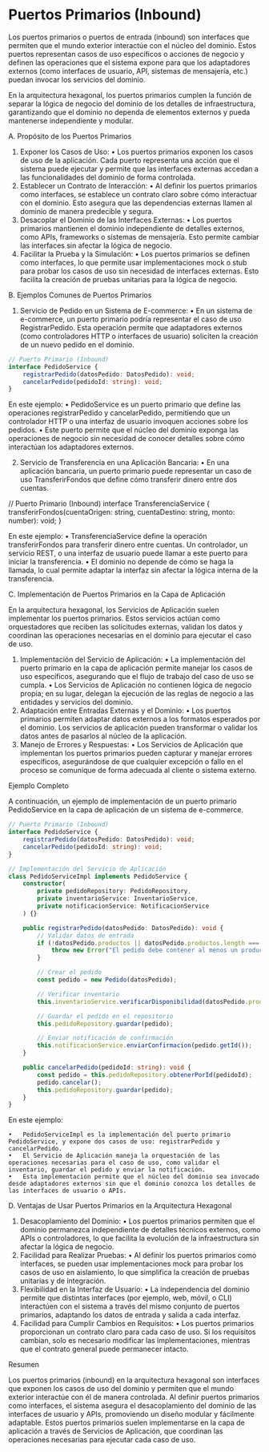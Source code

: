 # Puertos Primarios (Inbound)

Los puertos primarios o puertos de entrada (inbound) son interfaces que permiten que el mundo exterior interactúe con el núcleo del dominio. Estos puertos representan casos de uso específicos o acciones de negocio y definen las operaciones que el sistema expone para que los adaptadores externos (como interfaces de usuario, API, sistemas de mensajería, etc.) puedan invocar los servicios del dominio.

En la arquitectura hexagonal, los puertos primarios cumplen la función de separar la lógica de negocio del dominio de los detalles de infraestructura, garantizando que el dominio no dependa de elementos externos y pueda mantenerse independiente y modular.

A. Propósito de los Puertos Primarios

1.	Exponer los Casos de Uso:
	•	Los puertos primarios exponen los casos de uso de la aplicación. Cada puerto representa una acción que el sistema puede ejecutar y permite que las interfaces externas accedan a las funcionalidades del dominio de forma controlada.
2.	Establecer un Contrato de Interacción:
	•	Al definir los puertos primarios como interfaces, se establece un contrato claro sobre cómo interactuar con el dominio. Esto asegura que las dependencias externas llamen al dominio de manera predecible y segura.
3.	Desacoplar el Dominio de las Interfaces Externas:
	•	Los puertos primarios mantienen el dominio independiente de detalles externos, como APIs, frameworks o sistemas de mensajería. Esto permite cambiar las interfaces sin afectar la lógica de negocio.
4.	Facilitar la Prueba y la Simulación:
	•	Los puertos primarios se definen como interfaces, lo que permite usar implementaciones mock o stub para probar los casos de uso sin necesidad de interfaces externas. Esto facilita la creación de pruebas unitarias para la lógica de negocio.

B. Ejemplos Comunes de Puertos Primarios

1.	Servicio de Pedido en un Sistema de E-commerce:
	•	En un sistema de e-commerce, un puerto primario podría representar el caso de uso RegistrarPedido. Esta operación permite que adaptadores externos (como controladores HTTP o interfaces de usuario) soliciten la creación de un nuevo pedido en el dominio.

```typescript
// Puerto Primario (Inbound)
interface PedidoService {
    registrarPedido(datosPedido: DatosPedido): void;
    cancelarPedido(pedidoId: string): void;
}
```

En este ejemplo:
	•	PedidoService es un puerto primario que define las operaciones registrarPedido y cancelarPedido, permitiendo que un controlador HTTP o una interfaz de usuario invoquen acciones sobre los pedidos.
	•	Este puerto permite que el núcleo del dominio exponga las operaciones de negocio sin necesidad de conocer detalles sobre cómo interactúan los adaptadores externos.

2.	Servicio de Transferencia en una Aplicación Bancaria:
	•	En una aplicación bancaria, un puerto primario puede representar un caso de uso TransferirFondos que define cómo transferir dinero entre dos cuentas.

// Puerto Primario (Inbound)
interface TransferenciaService {
    transferirFondos(cuentaOrigen: string, cuentaDestino: string, monto: number): void;
}

En este ejemplo:
	•	TransferenciaService define la operación transferirFondos para transferir dinero entre cuentas. Un controlador, un servicio REST, o una interfaz de usuario puede llamar a este puerto para iniciar la transferencia.
	•	El dominio no depende de cómo se haga la llamada, lo cual permite adaptar la interfaz sin afectar la lógica interna de la transferencia.

C. Implementación de Puertos Primarios en la Capa de Aplicación

En la arquitectura hexagonal, los Servicios de Aplicación suelen implementar los puertos primarios. Estos servicios actúan como orquestadores que reciben las solicitudes externas, validan los datos y coordinan las operaciones necesarias en el dominio para ejecutar el caso de uso.

1.	Implementación del Servicio de Aplicación:
	•	La implementación del puerto primario en la capa de aplicación permite manejar los casos de uso específicos, asegurando que el flujo de trabajo del caso de uso se cumpla.
	•	Los Servicios de Aplicación no contienen lógica de negocio propia; en su lugar, delegan la ejecución de las reglas de negocio a las entidades y servicios del dominio.
2.	Adaptación entre Entradas Externas y el Dominio:
	•	Los puertos primarios permiten adaptar datos externos a los formatos esperados por el dominio. Los servicios de aplicación pueden transformar o validar los datos antes de pasarlos al núcleo de la aplicación.
3.	Manejo de Errores y Respuestas:
	•	Los Servicios de Aplicación que implementan los puertos primarios pueden capturar y manejar errores específicos, asegurándose de que cualquier excepción o fallo en el proceso se comunique de forma adecuada al cliente o sistema externo.

Ejemplo Completo

A continuación, un ejemplo de implementación de un puerto primario PedidoService en la capa de aplicación de un sistema de e-commerce.

```typescript
// Puerto Primario (Inbound)
interface PedidoService {
    registrarPedido(datosPedido: DatosPedido): void;
    cancelarPedido(pedidoId: string): void;
}

// Implementación del Servicio de Aplicación
class PedidoServiceImpl implements PedidoService {
    constructor(
        private pedidoRepository: PedidoRepository,
        private inventarioService: InventarioService,
        private notificacionService: NotificacionService
    ) {}

    public registrarPedido(datosPedido: DatosPedido): void {
        // Validar datos de entrada
        if (!datosPedido.productos || datosPedido.productos.length === 0) {
            throw new Error("El pedido debe contener al menos un producto");
        }

        // Crear el pedido
        const pedido = new Pedido(datosPedido);

        // Verificar inventario
        this.inventarioService.verificarDisponibilidad(datosPedido.productos);

        // Guardar el pedido en el repositorio
        this.pedidoRepository.guardar(pedido);

        // Enviar notificación de confirmación
        this.notificacionService.enviarConfirmacion(pedido.getId());
    }

    public cancelarPedido(pedidoId: string): void {
        const pedido = this.pedidoRepository.obtenerPorId(pedidoId);
        pedido.cancelar();
        this.pedidoRepository.guardar(pedido);
    }
}
```

En este ejemplo:

	•	PedidoServiceImpl es la implementación del puerto primario PedidoService, y expone dos casos de uso: registrarPedido y cancelarPedido.
	•	El Servicio de Aplicación maneja la orquestación de las operaciones necesarias para el caso de uso, como validar el inventario, guardar el pedido y enviar la notificación.
	•	Esta implementación permite que el núcleo del dominio sea invocado desde adaptadores externos sin que el dominio conozca los detalles de las interfaces de usuario o APIs.

D. Ventajas de Usar Puertos Primarios en la Arquitectura Hexagonal

1.	Desacoplamiento del Dominio:
	•	Los puertos primarios permiten que el dominio permanezca independiente de detalles técnicos externos, como APIs o controladores, lo que facilita la evolución de la infraestructura sin afectar la lógica de negocio.
2.	Facilidad para Realizar Pruebas:
	•	Al definir los puertos primarios como interfaces, se pueden usar implementaciones mock para probar los casos de uso en aislamiento, lo que simplifica la creación de pruebas unitarias y de integración.
3.	Flexibilidad en la Interfaz de Usuario:
	•	La independencia del dominio permite que distintas interfaces (por ejemplo, web, móvil, o CLI) interactúen con el sistema a través del mismo conjunto de puertos primarios, adaptando los datos de entrada y salida a cada interfaz.
4.	Facilidad para Cumplir Cambios en Requisitos:
	•	Los puertos primarios proporcionan un contrato claro para cada caso de uso. Si los requisitos cambian, solo es necesario modificar las implementaciones, mientras que el contrato general puede permanecer intacto.

Resumen

Los puertos primarios (inbound) en la arquitectura hexagonal son interfaces que exponen los casos de uso del dominio y permiten que el mundo exterior interactúe con él de manera controlada. Al definir puertos primarios como interfaces, el sistema asegura el desacoplamiento del dominio de las interfaces de usuario y APIs, promoviendo un diseño modular y fácilmente adaptable. Estos puertos primarios suelen implementarse en la capa de aplicación a través de Servicios de Aplicación, que coordinan las operaciones necesarias para ejecutar cada caso de uso.